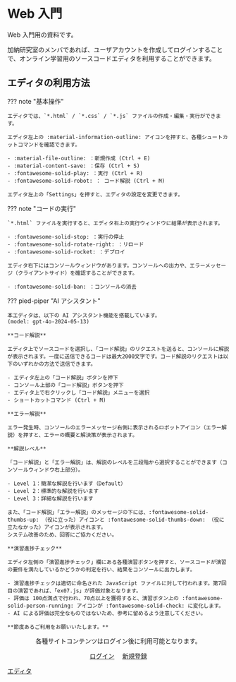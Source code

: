 # Web 入門

Web 入門用の資料です。

加納研究室のメンバであれば、ユーザアカウントを作成してログインすることで、オンライン学習用のソースコードエディタを利用することができます。

## エディタの利用方法

??? note "基本操作"

    エディタでは、`*.html` / `*.css` / `*.js` ファイルの作成・編集・実行ができます。

    エディタ左上の :material-information-outline: アイコンを押すと、各種シュートカットコマンドを確認できます。

    - :material-file-outline: ：新規作成 (Ctrl + E)
    - :material-content-save: ：保存 (Ctrl + S)
    - :fontawesome-solid-play: ：実行 (Ctrl + R)
    - :fontawesome-solid-robot: ： コード解説 (Ctrl + M)

    エディタ左上の「Settings」を押すと、エディタの設定を変更できます。

??? note "コードの実行"

    `*.html` ファイルを実行すると、エディタ右上の実行ウィンドウに結果が表示されます。

    - :fontawesome-solid-stop: ：実行の停止
    - :fontawesome-solid-rotate-right: ：リロード
    - :fontawesome-solid-rocket: ：デプロイ

    エディタ右下にはコンソールウィンドウがあります。コンソールへの出力や、エラーメッセージ（クライアントサイド）を確認することができます。

    - :fontawesome-solid-ban: ：コンソールの消去

??? pied-piper "AI アシスタント"

    本エディタは、以下の AI アシスタント機能を搭載しています。
    (model: gpt-4o-2024-05-13)

    **コード解説**

    エディタ上でソースコードを選択し、「コード解説」のリクエストを送ると、コンソールに解説が表示されます。一度に送信できるコードは最大2000文字です。コード解説のリクエストは以下のいずれかの方法で送信できます。

    - エディタ左上の「コード解説」ボタンを押下
    - コンソール上部の「コード解説」ボタンを押下
    - エディタ上で右クリックし「コード解説」メニューを選択
    - ショートカットコマンド (Ctrl + M)

    **エラー解説**

    エラー発生時、コンソールのエラーメッセージ右側に表示されるロボットアイコン（エラー解説）を押すと、エラーの概要と解決策が表示されます。

    **解説レベル**

    「コード解説」と「エラー解説」は、解説のレベルを三段階から選択することができます（コンソールウィンドウ右上部分）。

    - Level 1：簡潔な解説を行います（Default）
    - Level 2：標準的な解説を行います
    - Level 3：詳細な解説を行います

    また、「コード解説」「エラー解説」のメッセージの下には、:fontawesome-solid-thumbs-up: （役に立った）アイコンと :fontawesome-solid-thumbs-down: （役に立たなかった）アイコンが表示されます。
    システム改善のため、回答にご協力ください。

    **演習進捗チェック**

    エディタ左側の「演習進捗チェック」欄にある各種演習ボタンを押すと、ソースコードが演習の要件を満たしているかどうかの判定を行い、結果をコンソールに出力します。

    - 演習進捗チェックは適切に命名された JavaScript ファイルに対して行われます。第7回目の演習であれば、「ex07.js」が評価対象となります。
    - 評価は 100点満点で行われ、70点以上を獲得すると、演習ボタン上の :fontawesome-solid-person-running: アイコンが :fontawesome-solid-check: に変化します。
    - AI による評価は完全なものではないため、参考に留めるよう注意してください。

    **節度あるご利用をお願いいたします。**

<div id="login-signup" style="text-align: center;">
  <p>各種サイトコンテンツはログイン後に利用可能となります。</p>
  <a href="/login" class="md-button md-button--primary">ログイン</a>　
  <a href="/signup" class="md-button md-button--primary">新規登録</a>
</div>

<a href="https://docs.kano.ac/editor" class="md-button md-button--primary">エディタ</a>
